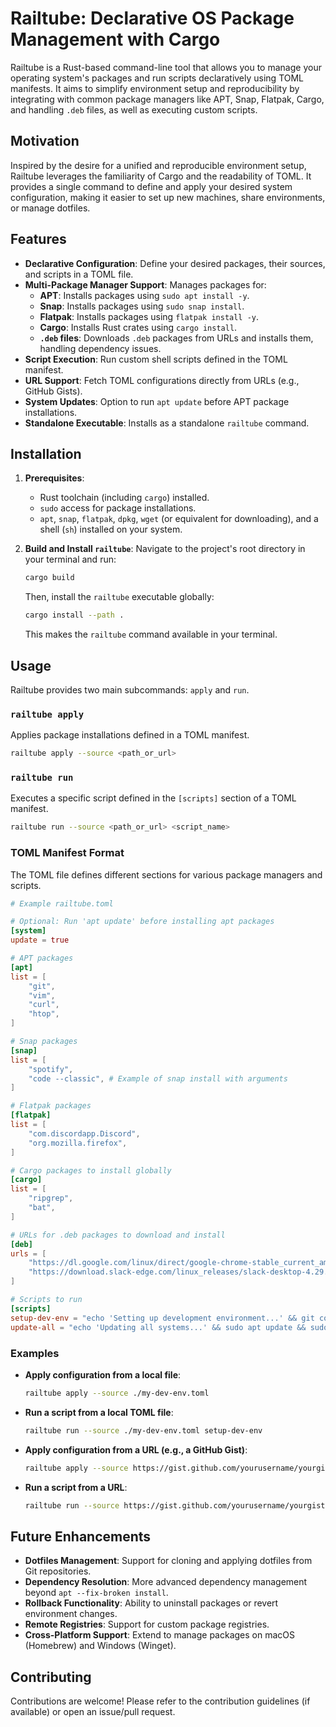 # Railtube: Declarative OS Package Management with Cargo

Railtube is a Rust-based command-line tool that allows you to manage your operating system's packages and run scripts declaratively using TOML manifests. It aims to simplify environment setup and reproducibility by integrating with common package managers like APT, Snap, Flatpak, Cargo, and handling `.deb` files, as well as executing custom scripts.

## Motivation

Inspired by the desire for a unified and reproducible environment setup, Railtube leverages the familiarity of Cargo and the readability of TOML. It provides a single command to define and apply your desired system configuration, making it easier to set up new machines, share environments, or manage dotfiles.

## Features

*   **Declarative Configuration**: Define your desired packages, their sources, and scripts in a TOML file.
*   **Multi-Package Manager Support**: Manages packages for:
    *   **APT**: Installs packages using `sudo apt install -y`.
    *   **Snap**: Installs packages using `sudo snap install`.
    *   **Flatpak**: Installs packages using `flatpak install -y`.
    *   **Cargo**: Installs Rust crates using `cargo install`.
    *   **`.deb` files**: Downloads `.deb` packages from URLs and installs them, handling dependency issues.
*   **Script Execution**: Run custom shell scripts defined in the TOML manifest.
*   **URL Support**: Fetch TOML configurations directly from URLs (e.g., GitHub Gists).
*   **System Updates**: Option to run `apt update` before APT package installations.
*   **Standalone Executable**: Installs as a standalone `railtube` command.

## Installation

1.  **Prerequisites**:
    *   Rust toolchain (including `cargo`) installed.
    *   `sudo` access for package installations.
    *   `apt`, `snap`, `flatpak`, `dpkg`, `wget` (or equivalent for downloading), and a shell (`sh`) installed on your system.

2.  **Build and Install `railtube`**:
    Navigate to the project's root directory in your terminal and run:
    ```bash
    cargo build
    ```
    Then, install the `railtube` executable globally:
    ```bash
    cargo install --path .
    ```
    This makes the `railtube` command available in your terminal.

## Usage

Railtube provides two main subcommands: `apply` and `run`.

### `railtube apply`

Applies package installations defined in a TOML manifest.

```bash
railtube apply --source <path_or_url>
```

### `railtube run`

Executes a specific script defined in the `[scripts]` section of a TOML manifest.

```bash
railtube run --source <path_or_url> <script_name>
```

### TOML Manifest Format

The TOML file defines different sections for various package managers and scripts.

```toml
# Example railtube.toml

# Optional: Run 'apt update' before installing apt packages
[system]
update = true

# APT packages
[apt]
list = [
    "git",
    "vim",
    "curl",
    "htop",
]

# Snap packages
[snap]
list = [
    "spotify",
    "code --classic", # Example of snap install with arguments
]

# Flatpak packages
[flatpak]
list = [
    "com.discordapp.Discord",
    "org.mozilla.firefox",
]

# Cargo packages to install globally
[cargo]
list = [
    "ripgrep",
    "bat",
]

# URLs for .deb packages to download and install
[deb]
urls = [
    "https://dl.google.com/linux/direct/google-chrome-stable_current_amd64.deb",
    "https://download.slack-edge.com/linux_releases/slack-desktop-4.29.149-amd64.deb",
]

# Scripts to run
[scripts]
setup-dev-env = "echo 'Setting up development environment...' && git config --global --add --bool push.default simple"
update-all = "echo 'Updating all systems...' && sudo apt update && sudo apt upgrade -y && cargo install-update -a"
```

### Examples

*   **Apply configuration from a local file**:
    ```bash
    railtube apply --source ./my-dev-env.toml
    ```

*   **Run a script from a local TOML file**:
    ```bash
    railtube run --source ./my-dev-env.toml setup-dev-env
    ```

*   **Apply configuration from a URL (e.g., a GitHub Gist)**:
    ```bash
    railtube apply --source https://gist.github.com/yourusername/yourgistid/raw/yourfile.toml
    ```

*   **Run a script from a URL**:
    ```bash
    railtube run --source https://gist.github.com/yourusername/yourgistid/raw/yourfile.toml update-all
    ```

## Future Enhancements

*   **Dotfiles Management**: Support for cloning and applying dotfiles from Git repositories.
*   **Dependency Resolution**: More advanced dependency management beyond `apt --fix-broken install`.
*   **Rollback Functionality**: Ability to uninstall packages or revert environment changes.
*   **Remote Registries**: Support for custom package registries.
*   **Cross-Platform Support**: Extend to manage packages on macOS (Homebrew) and Windows (Winget).

## Contributing

Contributions are welcome! Please refer to the contribution guidelines (if available) or open an issue/pull request.
